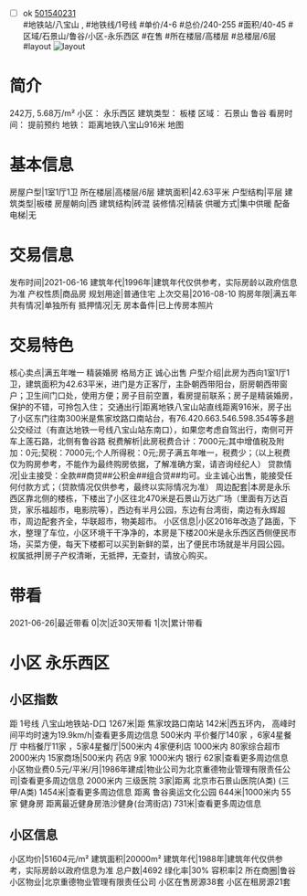 - [ ] ok [501540231](https://bj.5i5j.com/ershoufang/501540231.html)  
 #地铁站/八宝山 ,  #地铁线/1号线
#单价/4-6 #总价/240-255 #面积/40-45   #区域/石景山/鲁谷/小区-永乐西区 #在售 #所在楼层/高楼层 #总楼层/6层 #layout 
![layout](http://image2a.5i5j.com/bdir/layout/228bbd1919b0471da9d706dc65bad670.jpg_P5.jpg) 
# 简介 
 242万,  5.68万/m² 
小区： 永乐西区
建筑类型： 板楼
区域： 石景山 鲁谷
看房时间： 提前预约
地铁： 距离地铁八宝山916米 地图
# 基本信息 
 房屋户型|1室1厅1卫
所在楼层|高楼层/6层
建筑面积|42.63平米
户型结构|平层
建筑类型|板楼
房屋朝向|西
建筑结构|砖混
装修情况|精装
供暖方式|集中供暖
配备电梯|无
# 交易信息 
 发布时间|2021-06-16
建筑年代|1996年|建筑年代仅供参考，实际房龄以政府信息为准
产权性质|商品房
规划用途|普通住宅
上次交易|2016-08-10
购房年限|满五年
共有情况|单独所有
抵押情况|无
房本备件|已上传房本照片
# 交易特色 
 核心卖点|满五年唯一 精装婚房 格局方正 诚心出售
户型介绍|此房为西向1室1厅1卫，建筑面积为42.63平米，进门是方正客厅，主卧朝西带阳台，厨房朝西带窗户；卫生间门口处，使用方便；房子目前空置，看房提前联系；房子是精装婚房，保护的不错，可拎包入住；
交通出行|距离地铁八宝山站直线距离916米，房子出了小区东门往南300米是焦家坟路口南站台，有76.420.663.546.598.354等多趟公交经过（有直达地铁一号线八宝山站东南口），如果您考虑自驾出行，南侧可开车上莲石路，北侧有鲁谷路
税费解析|此房税费合计：7000元;其中增值税及附加：0元;契税：7000元;个人所得税：0元;房子满五年唯一，税费少；（以上税费仅为购房参考，不能作为最终购房依据，了解准确方案，请咨询经纪人）
贷款情况|业主接受：全款##商贷##公积金##组合贷##均可。业主诚心出售，能接受任何付款方式；（贷款情况仅供参考，最终以实际情况为准）
周边配套|本房是永乐西区靠北侧的楼栋，下楼出了小区往北470米是石景山万达广场（里面有万达百货，家乐福超市，电影院等），西边有半月公园，东边有台湾街，南边有永辉超市，周边配套齐全，华联超市，物美超市。
小区信息|小区2016年改造了路面，下水，整理了车位，小区环境干干净净的，本房是下楼200米是永乐西区西侧便民市场，买菜方便，每天下楼都可以买到新鲜的菜，出了便民市场就是半月园公园。
权属抵押|房子产权清晰，无抵押，无查封，请放心购买。
# 带看 
 2021-06-26|最近带看	 0|次|近30天带看	 1|次|累计带看
# 小区 永乐西区
## 小区指数 
 距 1号线 八宝山地铁站-D口 1267米|距 焦家坟路口南站 142米|西五环内， 高峰时间平均时速为19.9km/h|查看更多周边信息
500米内 平价餐厅140家 ，6家4星餐厅
中档餐厅11家 ，5家4星餐厅|500米内 4家便利店
1000米内 80家综合超市
2000米内 15家商场|500米内 药店 9家
1000米内 银行 62家|查看更多周边信息
小区物业费0.5元/平米/月|1986年建成|物业公司为北京重德物业管理有限责任公司|查看更多周边信息
2000米内 三级医院 3家|距离 北京市石景山医院(A类) (三甲/A类) 1454米|查看更多周边信息
距离 鲁谷奥运文化公园 644米|1000米内 55家 健身房
距离最近健身房浩沙健身(台湾街店) 731米|查看更多周边信息
## 小区信息 
 小区均价|51604元/m²
建筑面积|20000m²
建筑年代|1988年|建筑年代仅供参考，实际房龄以政府信息为准
总户数|4692
绿化率|30%
容积率|2
所在商圈|鲁谷
小区物业|北京重德物业管理有限责任公司
小区在售房源38套
小区在租房源21套
